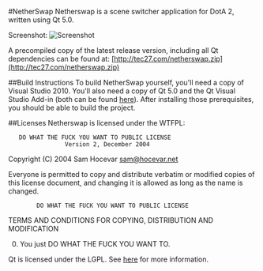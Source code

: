#NetherSwap
Netherswap is a scene switcher application for DotA 2, written using Qt 5.0.

Screenshot:
![Screenshot](http://tec27.com/netherswap-1.png)

A precompiled copy of the latest release version, including all Qt dependencies can be found at:
[http://tec27.com/netherswap.zip](http://tec27.com/netherswap.zip)

##Build Instructions
To build NetherSwap yourself, you'll need a copy of Visual Studio 2010. You'll also need a copy
of Qt 5.0 and the Qt Visual Studio Add-in (both can be found [here](http://qt-project.org/downloads)). After installing those prerequisites, you should be able to build the project.

##Licenses
Netherswap is licensed under the WTFPL:

       DO WHAT THE FUCK YOU WANT TO PUBLIC LICENSE
                    Version 2, December 2004

 Copyright (C) 2004 Sam Hocevar <sam@hocevar.net>

 Everyone is permitted to copy and distribute verbatim or modified
 copies of this license document, and changing it is allowed as long
 as the name is changed.

            DO WHAT THE FUCK YOU WANT TO PUBLIC LICENSE
   TERMS AND CONDITIONS FOR COPYING, DISTRIBUTION AND MODIFICATION

  0. You just DO WHAT THE FUCK YOU WANT TO.


Qt is licensed under the LGPL. See [here](http://qt-project.org/doc/qt-5.0/qtdoc/licensing.html) for more information.


